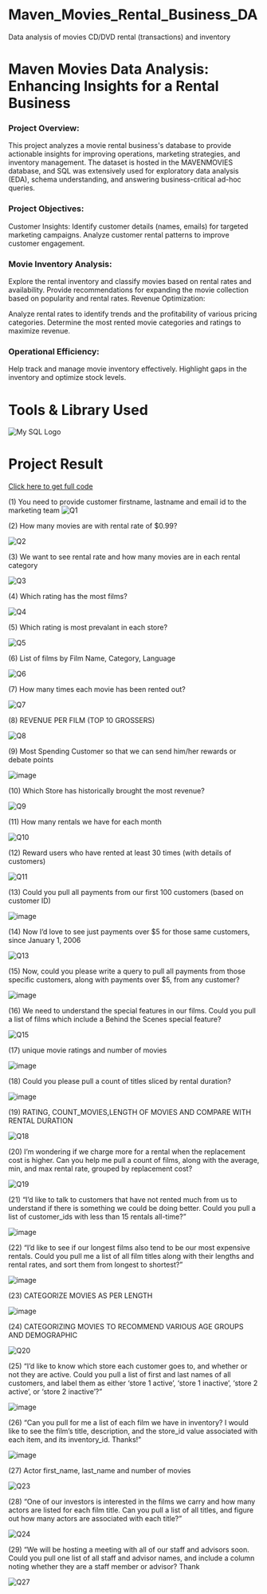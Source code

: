 # Maven_Movies_Rental_Business_DA
Data analysis of movies CD/DVD rental (transactions) and inventory

# Maven Movies Data Analysis: Enhancing Insights for a Rental Business
### Project Overview:
This project analyzes a movie rental business's database to provide actionable insights for improving operations, marketing strategies, and inventory management. The dataset is hosted in the MAVENMOVIES database, and SQL was extensively used for exploratory data analysis (EDA), schema understanding, and answering business-critical ad-hoc queries.

### Project Objectives:
Customer Insights:
Identify customer details (names, emails) for targeted marketing campaigns. Analyze customer rental patterns to improve customer engagement.

### Movie Inventory Analysis:
Explore the rental inventory and classify movies based on rental rates and availability. Provide recommendations for expanding the movie collection based on popularity and rental rates. Revenue Optimization:

Analyze rental rates to identify trends and the profitability of various pricing categories. Determine the most rented movie categories and ratings to maximize revenue.

### Operational Efficiency:
Help track and manage movie inventory effectively. Highlight gaps in the inventory and optimize stock levels.

# Tools & Library Used
![My SQL Logo](https://github.com/user-attachments/assets/b2a6ff0a-4325-4de3-8676-2f779d686ab4)

# Project Result
[Click here to get full code](https://github.com/Muskan5799/Maven_Movies_Rental_DA/blob/main/MOVEIS_RENTAL_CODE.SQL.sql)

(1)  You need to provide customer firstname, lastname and email id to the marketing team 
![Q1](https://github.com/user-attachments/assets/9971d02f-f033-449e-adfe-91d31bcbffbf)

(2)  How many movies are with rental rate of $0.99?

![Q2](https://github.com/user-attachments/assets/f692f73c-1c50-40dd-b987-34deb3bb7688)

(3) We want to see rental rate and how many movies are in each rental category

![Q3](https://github.com/user-attachments/assets/88d54523-4e4d-44bb-a0b3-23ec9e2fb62e)

(4) Which rating has the most films? 

![Q4](https://github.com/user-attachments/assets/ed1f48e4-e6a6-4a9b-a431-3474ae28b54d)

(5) Which rating is most prevalant in each store?

![Q5](https://github.com/user-attachments/assets/a2a5be31-c215-47c2-b0a5-3d1f629234b1)

(6) List of films by Film Name, Category, Language

![Q6](https://github.com/user-attachments/assets/e712660f-578b-4794-bd8c-2d061720526a)

(7) How many times each movie has been rented out?

![Q7](https://github.com/user-attachments/assets/33dae189-3731-4c54-bc6b-f44affeec4b9)
 
(8) REVENUE PER FILM (TOP 10 GROSSERS)

![Q8](https://github.com/user-attachments/assets/f5c9e5ee-2cb9-4177-9ca4-151c66e15be5)

(9) Most Spending Customer so that we can send him/her rewards or debate points

![image](https://github.com/user-attachments/assets/a5a35e91-f63e-416b-9960-023ff234c687)

(10) Which Store has historically brought the most revenue?

![Q9](https://github.com/user-attachments/assets/f47c281e-3915-4c63-8158-6d2f95bc2f8b)

 (11) How many rentals we have for each month

 ![Q10](https://github.com/user-attachments/assets/0649613d-717e-4433-94c6-8b868f4707b1)

(12) Reward users who have rented at least 30 times (with details of customers)

![Q11](https://github.com/user-attachments/assets/bf07619e-14a6-453d-92ed-f7509e154217)

(13) Could you pull all payments from our first 100 customers (based on customer ID) 

![image](https://github.com/user-attachments/assets/75f604b4-4dc7-4713-8928-94c5857cfa38)

(14) Now I’d love to see just payments over $5 for those same customers, since January 1, 2006

![Q13](https://github.com/user-attachments/assets/f4fbf3bd-542a-42b0-8910-5fc5850ca6eb)

(15) Now, could you please write a query to pull all payments from those specific customers, along
     with payments over $5, from any customer?

![image](https://github.com/user-attachments/assets/0ff6301f-01eb-4002-a022-704f65119fca)

(16) We need to understand the special features in our films. Could you pull a list of films which
     include a Behind the Scenes special feature?

![Q15](https://github.com/user-attachments/assets/6c4fad19-b284-4718-be14-ad3c3f98a936)

(17) unique movie ratings and number of movies

![image](https://github.com/user-attachments/assets/61b8ec18-490a-47ce-b819-dac9c963e4e7)

(18) Could you please pull a count of titles sliced by rental duration?

![image](https://github.com/user-attachments/assets/d1f08aae-e419-46dd-9fdb-1016ed8b5522)

(19) RATING, COUNT_MOVIES,LENGTH OF MOVIES AND COMPARE WITH RENTAL DURATION

![Q18](https://github.com/user-attachments/assets/074a021d-d84f-488f-9fc2-95647c92bae3)

(20) I’m wondering if we charge more for a rental when the replacement cost is higher.
     Can you help me pull a count of films, along with the average, min, and max rental rate,
     grouped by replacement cost?

![Q19](https://github.com/user-attachments/assets/06c247b1-b928-4236-92e6-e83d85110a22)

(21)  “I’d like to talk to customers that have not rented much from us to understand if there is something
      we could be doing better. Could you pull a list of customer_ids with less than 15 rentals all-time?”

![image](https://github.com/user-attachments/assets/90b2a7cc-0c63-47cf-816c-1d8b468ad43a)

(22) “I’d like to see if our longest films also tend to be our most expensive rentals.
      Could you pull me a list of all film titles along with their lengths and rental rates, and sort them
      from longest to shortest?”

![image](https://github.com/user-attachments/assets/070153d5-8ecd-4fc3-9e13-3910f07febc0)

(23) CATEGORIZE MOVIES AS PER LENGTH

![image](https://github.com/user-attachments/assets/1b0e1cab-de5f-4982-89b3-b50a1be85684)

(24) CATEGORIZING MOVIES TO RECOMMEND VARIOUS AGE GROUPS AND DEMOGRAPHIC

![Q20](https://github.com/user-attachments/assets/135e0426-e92d-4929-ad66-f1dbcf7d115b)

(25) “I’d like to know which store each customer goes to, and whether or
      not they are active. Could you pull a list of first and last names of all customers, and
      label them as either ‘store 1 active’, ‘store 1 inactive’, ‘store 2 active’, or ‘store 2 inactive’?”

![image](https://github.com/user-attachments/assets/1bf5e1d4-a830-4f6c-97be-9c2e97fa42cd)
      
(26) “Can you pull for me a list of each film we have in inventory?
     I would like to see the film’s title, description, and the store_id value
     associated with each item, and its inventory_id. Thanks!”

![image](https://github.com/user-attachments/assets/15997dc1-48ec-455d-861c-7393ac5c770c)

(27) Actor first_name, last_name and number of movies

![Q23](https://github.com/user-attachments/assets/da921f32-9461-429a-98b4-a5469f608582)

(28) “One of our investors is interested in the films we carry and how many actors are listed for each
     film title. Can you pull a list of all titles, and figure out how many actors are
     associated with each title?”

![Q24](https://github.com/user-attachments/assets/f505f306-78d7-464a-8aae-1700509a566f)

(29) “We will be hosting a meeting with all of our staff and advisors soon. Could you pull one list of all staff
 and advisor names, and include a column noting whether they are a staff member or advisor? Thank 

![Q27](https://github.com/user-attachments/assets/2c37a44d-5522-4607-8a2c-512ae38a07b8)













 









